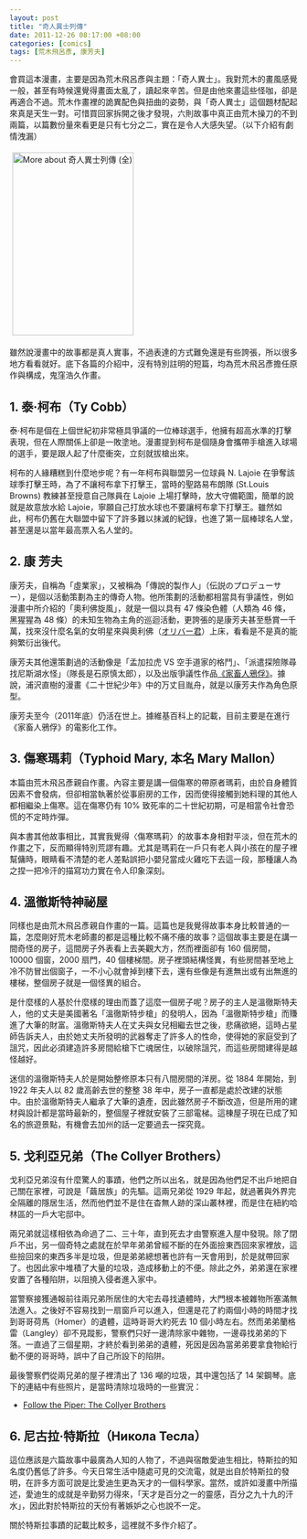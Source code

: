 ```yaml
--- 
layout: post
title: "奇人異士列傳"
date: 2011-12-26 08:17:00 +08:00
categories: [comics]
tags: [荒木飛呂彥, 康芳夫]
---
```


會買這本漫畫，主要是因為荒木飛呂彥與主題：「奇人異士」。我對荒木的畫風感覺一般，甚至有時候還覺得畫面太亂了，讀起來辛苦。但是由他來畫這些怪咖，卻是再適合不過。荒木作畫裡的詭異配色與扭曲的姿勢，與「奇人異士」這個題材配起來真是天生一對。可惜買回家拆開之後才發現，六則故事中真正由荒木操刀的不到兩篇，以篇數份量來看更是只有七分之二，實在是令人大感失望。（以下介紹有劇情洩漏）

<a href="http://www.anobii.com/books/%E5%A5%87%E4%BA%BA%E7%95%B0%E5%A3%AB%E5%88%97%E5%82%B3_%E5%85%A8/9789861038957/01d58b2de32f49b7cc/" title="More about 奇人異士列傳 (全)"><img alt="More about 奇人異士列傳 (全)" height="320" src="http://image.anobii.com/anobi/image_book.php?type=5&amp;item_id=01d58b2de32f49b7cc&amp;time=1254981167" style="padding-bottom: 5px; padding-left: 5px; padding-right: 5px; padding-top: 5px;" title="More about 奇人異士列傳 (全)" width="212" /></a>

<!-- more -->

雖然說漫畫中的故事都是真人實事，不過表達的方式難免還是有些誇張，所以很多地方看看就好。底下各篇的介紹中，沒有特別註明的短篇，均為荒木飛呂彥擔任原作與構成，鬼窪浩久作畫。

## 1. 泰‧柯布（Ty Cobb）

泰‧柯布是個在上個世紀初非常極具爭議的一位棒球選手，他擁有超高水準的打擊表現，但在人際關係上卻是一敗塗地。漫畫提到柯布是個隨身會攜帶手槍進入球場的選手，要是跟人起了什麼衝突，立刻就拔槍出來。

柯布的人緣糟糕到什麼地步呢？有一年柯布與聯盟另一位球員 N. Lajoie 在爭奪該球季打擊王時，為了不讓柯布拿下打擊王，當時的聖路易布朗隊 (St.Louis Browns) 教練甚至授意自己隊員在 Lajoie 上場打擊時，放大守備範圍，簡單的說就是故意放水給 Lajoie，寧願自己打放水球也不要讓柯布拿下打擊王。雖然如此，柯布仍舊在大聯盟中留下了許多難以抹滅的紀錄，也進了第一屆棒球名人堂，甚至還是以當年最高票入名人堂的。

## 2. 康 芳夫

康芳夫，自稱為「虛業家」，又被稱為「傳說的製作人」（伝説のプロデューサー），是個以活動策劃為主的傳奇人物。他所策劃的活動都相當具有爭議性，例如漫畫中所介紹的「奧利佛旋風」，就是一個以具有 47 條染色體（人類為 46 條，黑猩猩為 48 條）的未知生物為主角的巡迴活動，更誇張的是康芳夫甚至懸賞一千萬，找來沒什麼名氣的女明星來與奧利佛（[オリバー君](http://ja.wikipedia.org/wiki/%E3%82%AA%E3%83%AA%E3%83%90%E3%83%BC%E5%90%9B)）上床，看看是不是真的能夠繁衍出後代。

康芳夫其他還策劃過的活動像是「孟加拉虎 VS 空手道家的格鬥」、「派遣探險隊尋找尼斯湖水怪」（隊長是石原慎太郎），以及出版爭議性作品[《家畜人鴉俘》](/blog/2005/07/yapoo/)。據說，浦沢直樹的漫畫《二十世紀少年》中的万丈目胤舟，就是以康芳夫作為角色原型。

康芳夫至今（2011年底）仍活在世上。據維基百科上的記載，目前主要是在進行《家畜人鴉俘》的電影化工作。

## 3. 傷寒瑪莉（Typhoid Mary, 本名 Mary Mallon）

本篇由荒木飛呂彥親自作畫。內容主要是講一個傷寒的帶原者瑪莉，由於自身體質因素不會發病，但卻相當執著於從事廚房的工作，因而使得接觸到她料理的其他人都相繼染上傷寒。這在傷寒仍有 10% 致死率的二十世紀初期，可是相當令社會恐慌的不定時炸彈。

與本書其他故事相比，其實我覺得〈傷寒瑪莉〉的故事本身相對平淡，但在荒木的作畫之下，反而顯得特別荒謬有趣。尤其是瑪莉在一戶只有老人與小孩在的屋子裡幫傭時，眼睛看不清楚的老人差點誤把小嬰兒當成火雞吃下去這一段，那種讓人為之捏一把冷汗的描寫功力實在令人印象深刻。

## 4. 溫徹斯特神祕屋

同樣也是由荒木飛呂彥親自作畫的一篇。這篇也是我覺得故事本身比較普通的一篇，怎麼剛好荒木老師畫的都是這種比較不痛不癢的故事？這個故事主要是在講一間奇怪的房子，這間房子外表看上去美觀大方，然而裡面卻有 160 個房間，10000 個窗，2000 扇門，40 個樓梯間。房子裡頭結構怪異，有些房間甚至地上冷不防冒出個窗子，一不小心就會掉到樓下去，還有些像是有進無出或有出無進的樓梯，整個房子就是一個怪異的組合。

是什麼樣的人基於什麼樣的理由而蓋了這麼一個房子呢？房子的主人是溫徹斯特夫人，他的丈夫是美國著名「溫徹斯特步槍」的發明人，因為「溫徹斯特步槍」而賺進了大筆的財富。溫徹斯特夫人在丈夫與女兒相繼去世之後，悲痛欲絕，這時占星師告訴夫人，由於她丈夫所發明的武器奪走了許多人的性命，使得她的家庭受到了詛咒，因此必須建造許多房間給槍下亡魂居住，以破除詛咒，而這些房間建得是越怪越好。

迷信的溫徹斯特夫人於是開始整修原本只有八間房間的洋房。從 1884 年開始，到 1922 年夫人以 82 歲高齡去世的整整 38 年中，房子一直都是處於改建的狀態中。由於溫徹斯特夫人繼承了大筆的遺產，因此雖然房子不斷改造，但是所用的建材與設計都是當時最新的，整個屋子裡就安裝了三部電梯。這棟屋子現在已成了知名的旅遊景點，有機會去加州的話一定要過去一探究竟。

## 5. 戈利亞兄弟（The Collyer Brothers）

戈利亞兄弟沒有什麼驚人的事蹟，他們之所以出名，就是因為他們足不出戶地把自己關在家裡，可說是「繭居族」的先驅。這兩兄弟從 1929 年起，就過著與外界完全隔離的隱居生活，然而他們並不是住在杳無人跡的深山叢林裡，而是住在紐約哈林區的一戶大宅邸中。

兩兄弟就這樣相依為命過了二、三十年，直到死去才由警察進入屋中發現。除了閉戶不出，另一個奇特之處就在於早年弟弟曾經不斷的在外面撿東西回來家裡放，這些撿回來的東西多半是垃圾，但是弟弟總想著也許有一天會用到，於是就帶回家了。也因此家中堆積了大量的垃圾，造成移動上的不便。除此之外，弟弟還在家裡安置了各種陷阱，以阻撓入侵者進入家中。

當警察接獲通報前往兩兄弟所居住的大宅去尋找遺體時，大門根本被雜物所塞滿無法進入。之後好不容易找到一扇窗戶可以進入，但還是花了約兩個小時的時間才找到哥哥荷馬（Homer）的遺體，這時哥哥大約死去 10 個小時左右。然而弟弟蘭格雷（Langley）卻不見蹤影，警察們只好一邊清除家中雜物，一邊尋找弟弟的下落。一直過了三個星期，才終於看到弟弟的遺體，死因是因為當弟弟要拿食物給行動不便的哥哥時，誤中了自己所設下的陷阱。

最後警察們從兩兄弟的屋子裡清出了 136 噸的垃圾，其中還包括了 14 架鋼琴。底下的連結中有些照片，是當時清除垃圾時的一些實況：

- [Follow the Piper: The Collyer Brothers](http://piperbasenji.blogspot.com/2010/07/collyer-brothers.html)

## 6. 尼古拉‧特斯拉（Никола Тесла）

這位應該是六篇故事中最廣為人知的人物了，不過與宿敵愛迪生相比，特斯拉的知名度仍舊低了許多。今天日常生活中隨處可見的交流電，就是出自於特斯拉的發明，在許多方面可說是比愛迪生更為天才的一個科學家。當然，或許如漫畫中所描述，愛迪生的成就是辛勤努力得來，「天才是百分之一的靈感，百分之九十九的汗水」，因此對於特斯拉的天份有著嫉妒之心也說不一定。

關於特斯拉事蹟的記載比較多，這裡就不多作介紹了。
